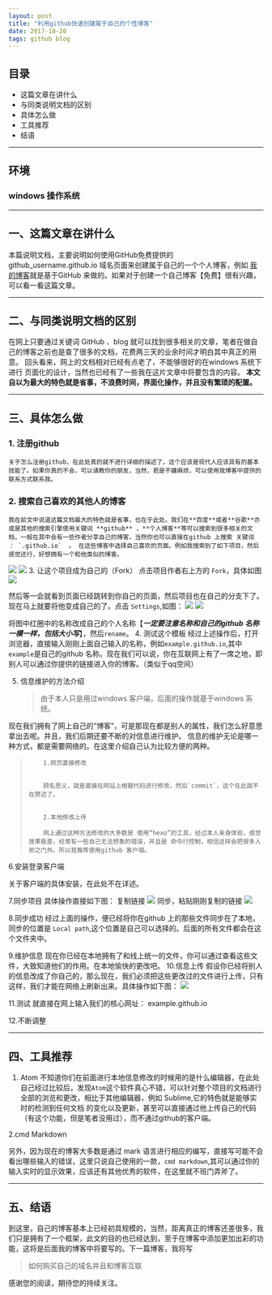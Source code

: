 ```yaml
---
layout: post
title: "利用github快速创建属于自己的个性博客"
date: 2017-10-20
tags: github blog
---
```


## 目录

 - 这篇文章在讲什么
 - 与同类说明文档的区别
 - 具体怎么做
 - 工具推荐
 - 结语

---

## 环境

### windows 操作系统

---
## 一、这篇文章在讲什么
 本篇说明文档，主要说明如何使用GitHub免费提供的 github_username.github.io 域名页面来创建属于自己的一个个人博客，例如 [我的博客](http://yuziblog.top)就是基于GitHub 来做的。如果对于创建一个自己博客【免费】很有兴趣，可以看一看这篇文章。

 ---

## 二、与同类说明文档的区别


在网上只要通过关键词  GitHub 、blog 就可以找到很多相关的文章，笔者在做自己的博客之前也是查了很多的文档，花费两三天的业余时间才明白其中真正的用意。 回头看来，网上的文档相对已经有点老了，不能够很好的在windows 系统下进行 页面化的设计，当然也已经有了一些我在这片文章中将要包含的内容。  **本文自以为最大的特色就是省事，不浪费时间，界面化操作，并且没有繁琐的配置。**

---
## 三、具体怎么做

### 1. 注册github
    关于怎么注册github，在此处真的就不进行详细的描述了，这个应该是现代人应该具有的基本技能了。如果你真的不会，可以请教你的朋友，当然，若是不嫌麻烦，可以使用我博客中提供的联系方式联系我。

### 2. 搜索自己喜欢的其他人的博客

    我在前文中说道这篇文档最大的特色就是省事，也在于此处。我们在**百度**或者**谷歌**亦或是其他的搜索引擎使用关键词 **github** ，**个人博客**等可以搜索到很多相关的文档，一般在其中会有一些作者分享自己的博客，当然你也可以直接在github 上搜索 关键词  ： `.github.io`  。 在这些博客中选择自己喜欢的页面。例如我搜索到了如下项目，然后感觉还行，好想拥有一个和他类似的博客。
![](/images/posts/createblog/1.png)
![](/images/posts/createblog/2.png)
 3. 让这个项目成为自己的（Fork）
   点击项目作者右上方的 `Fork`，具体如图
![](/images/posts/createblog/3.png)

  然后等一会就看到页面已经跳转到你自己的页面，然后项目也在自己的分支下了。现在马上就要将他变成自己的了。点击 `Settings`,如图：
 ![](/images/posts/createblog/4.png)
 ![](/images/posts/createblog/5.png)

 将图中红圈中的名称改成自己的个人名称【***一定要注意名称和自己的github 名称一模一样，包括大小写***】，然后`rename`。
 4. 测试这个模板
    经过上述操作后，打开浏览器，直接输入刚刚上面自己输入的名称，例如`example.github.io`,其中`example`是自己的github 名称。现在我们可以说，你在互联网上有了一席之地，即别人可以通过你提供的链接进入你的博客。（类似于qq空间）

 5. 信息维护的方法介绍

    > 由于本人只是用过windows 客户端，后面的操作就基于windows 系统。

现在我们拥有了网上自己的“博客”，可是那现在都是别人的属性，我们怎么好意思拿出去呢。并且，我们后期还要不断的对信息进行维护。 信息的维护无论是哪一种方式，都是需要网络的。在这里介绍自己认为比较方便的两种。

>         1.网页直接修改
>
>     
>         顾名思义，就是直接在网站上根据代码进行修改，然后`commit`，这个在此就不在赘述了。
>
>
>         2.本地修改上传
>
>         网上通过这种方法修改的大多数是 使用“hexo”的工具，经过本人亲身体验，感觉效果极差，经常有一些自己无法想象的错误，并且是 命令行控制，相信这样会把很多人拒之门外。所以我推荐使用github 客户端。



 6.安装登录客户端

 关于客户端的具体安装，在此处不在详述。

 7.同步项目
 具体操作直接如下图：
    复制链接
![](/images/posts/createblog/6.png)
    同步，粘贴刚刚复制的链接
![](/images/posts/createblog/7.png)

 8.同步成功
 经过上面的操作，便已经将你在github 上的那些文件同步在了本地，同步的位置是 `Local path`,这个位置是自己可以选择的。后面的所有文件都会在这个文件夹中。

 9.维护信息
 现在你已经在本地拥有了和线上统一的文件，你可以通过查看这些文件，大致知道他们的作用。在本地愉快的更改吧。
 10.信息上传
  假设你已经将别人的信息改成了你自己的，那么现在，我们必须把这些更改过的文件进行上传，只有这样，我们才能在网络上刷新出来。具体操作如下图：
  ![](/images/posts/createblog/8.png)

 11.测试
    就直接在网上输入我们的核心网址： example.github.io

12.不断调整

---

## 四、工具推荐
 1. Atom
不知道你们在前面进行本地信息修改的时候用的是什么编辑器，在此处自己经过比较后，发现`Atom`这个软件真心不错，可以针对整个项目的文档进行全部的浏览和更改，相比于其他编辑器，例如  Sublime,它的特色就是能够实时的检测到任何文档 的变化以及更新，甚至可以直接通过他上传自己的代码（有这个功能，但是笔者没用过），而不通过github的客户端。

 2.cmd Markdown

 另外，因为现在的博客大多数是通过 mark 语言进行相应的编写，直接写可能不会看出哪些输入的错误，这里只说自己使用的一款，`cmd markdown`,其可以通过你的输入实时的显示效果，应该还有其他优秀的软件，在这里就不班门弄斧了。

---

## 五、结语

到这里，自己的博客基本上已经初具规模的，当然，距离真正的博客还差很多，我们只是拥有了一个框架，此文的目的也已经达到，至于在博客中添加更加出彩的功能，这将是后面我的博客中将要写的。下一篇博客，我将写

> 如何购买自己的域名并且和博客互联

感谢您的阅读，期待您的持续关注。
